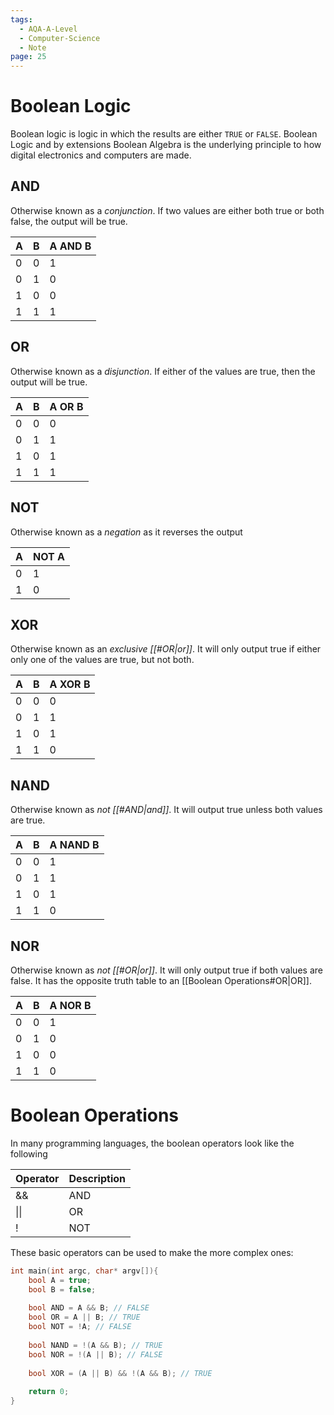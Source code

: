 ```yaml
---
tags:
  - AQA-A-Level
  - Computer-Science
  - Note
page: 25
---
```

# Boolean Logic
Boolean logic is logic in which the results are either `TRUE` or `FALSE`.
Boolean Logic and by extensions Boolean Algebra is the underlying principle to how digital electronics and computers are made.

## AND
Otherwise known as a *conjunction*. If two values are either both true or both false, the output will be true.

| A | B | A AND B |
|---|---|---------|
| 0 | 0 |    1    |
| 0 | 1 |    0    |
| 1 | 0 |    0    |
| 1 | 1 |    1    |

## OR
Otherwise known as a *disjunction*. If either of the values are true, then the output will be true.

| A | B | A OR B |
|---|---|--------|
| 0 | 0 |   0    |
| 0 | 1 |   1    |
| 1 | 0 |   1    |
| 1 | 1 |   1    |

## NOT
Otherwise known as a *negation* as it reverses the output

| A | NOT A |
|---|-------|
| 0 |   1   |
| 1 |   0   |

## XOR
Otherwise known as an *exclusive [[#OR|or]]*. It will only output true if either only one of the values are true, but not both.

| A | B | A XOR B |
|---|---|---------|
| 0 | 0 |    0    |
| 0 | 1 |    1    |
| 1 | 0 |    1    |
| 1 | 1 |    0    |

## NAND
Otherwise known as *not [[#AND|and]]*. It will output true unless both values are true.

| A | B | A NAND B |
|---|---|----------|
| 0 | 0 |    1     |
| 0 | 1 |    1     |
| 1 | 0 |    1     |
| 1 | 1 |    0     |

## NOR
Otherwise known as *not [[#OR|or]]*. It will only output true if both values are false. It has the opposite truth table to an [[Boolean Operations#OR|OR]].

| A | B | A NOR B |
|---|---|---------|
| 0 | 0 |    1    |
| 0 | 1 |    0    |
| 1 | 0 |    0    |
| 1 | 1 |    0    |

# Boolean Operations
In many programming languages, the boolean operators look like the following

| Operator | Description  |
|----------|--------------|
| &&       | AND          |
| \|\|       | OR           |
| !        | NOT          |

These basic operators can be used to make the more complex ones:
```cpp
int main(int argc, char* argv[]){
	bool A = true;
	bool B = false;
	
	bool AND = A && B; // FALSE
	bool OR = A || B; // TRUE
	bool NOT = !A; // FALSE
	
	bool NAND = !(A && B); // TRUE
	bool NOR = !(A || B); // FALSE
	
	bool XOR = (A || B) && !(A && B); // TRUE
	
	return 0;
}
```